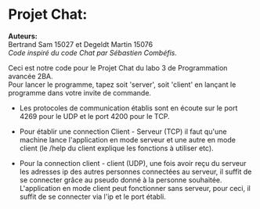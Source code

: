 # Projet Chat:

**Auteurs:**  
Bertrand    Sam     15027 et 
Degeldt     Martin  15076   
*Code inspiré du code Chat par Sébastien Combéfis.*

Ceci est notre code pour le Projet Chat du labo 3 de Programmation avancée 2BA.  
Pour lancer le programme, tapez soit 'server', soit 'client' en lançant le programme dans votre invite de commande.

* Les protocoles de communication établis sont en écoute sur le port 4269 pour le UDP et le port 4200 pour le TCP.

* Pour établir une connection Client - Serveur (TCP) il faut qu'une machine lance l'application en mode serveur et une
 autre en mode client  (le /help du client explique les fonctions à utiliser etc).

* Pour la connection client - client (UDP), une fois avoir reçu du serveur les adresses ip des autres personnes
 connectées au serveur, il suffit de se connecter grâce au pseudo donné à la personne souhaitée.  
L'application en mode client peut fonctionner sans serveur, pour ceci, il suffit de se connecter via l'ip et le port
établi.  

